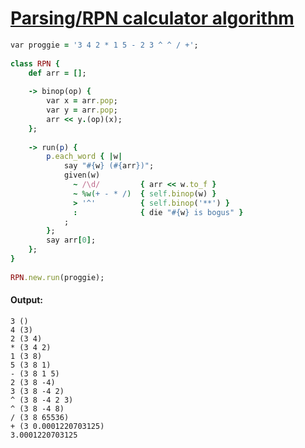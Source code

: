 [1]: http://rosettacode.org/wiki/Parsing/RPN_calculator_algorithm

# [Parsing/RPN calculator algorithm][1]

```ruby
var proggie = '3 4 2 * 1 5 - 2 3 ^ ^ / +';
 
class RPN {
    def arr = [];
 
    -> binop(op) {
        var x = arr.pop;
        var y = arr.pop;
        arr << y.(op)(x);
    };
 
    -> run(p) {
        p.each_word { |w|
            say "#{w} (#{arr})";
            given(w)
              ~ /\d/         { arr << w.to_f }
              ~ %w(+ - * /)  { self.binop(w) }
              > '^'          { self.binop('**') }
              :              { die "#{w} is bogus" }
            ;
        };
        say arr[0];
    };
}
 
RPN.new.run(proggie);
```

#### Output:
```
3 ()
4 (3)
2 (3 4)
* (3 4 2)
1 (3 8)
5 (3 8 1)
- (3 8 1 5)
2 (3 8 -4)
3 (3 8 -4 2)
^ (3 8 -4 2 3)
^ (3 8 -4 8)
/ (3 8 65536)
+ (3 0.0001220703125)
3.0001220703125
```